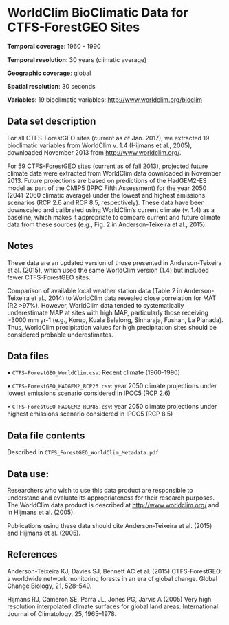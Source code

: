 # WorldClim BioClimatic Data for CTFS-ForestGEO Sites

**Temporal coverage**: 1960 - 1990 

**Temporal resolution**: 30 years (climatic average)

**Geographic coverage**: global

**Spatial resolution**: 30 seconds

**Variables**: 19 bioclimatic variables: http://www.worldclim.org/bioclim

## Data set description
For all CTFS-ForestGEO sites (current as of Jan. 2017), we extracted 19 bioclimatic variables from WorldClim v. 1.4 (Hijmans et al., 2005), downloaded November 2013 from http://www.worldclim.org/.

For 59 CTFS-ForestGEO sites (current as of fall 2013), projected future climate data were extracted from WorldClim data downloaded in November 2013. Future projections are based on predictions of the HadGEM2-ES model as part of the CMIP5 (IPPC Fifth Assessment) for the year 2050 (2041-2060 climatic average) under the lowest and highest emissions scenarios (RCP 2.6 and RCP 8.5, respectively). These data have been downscaled and calibrated using WorldClim’s current climate (v. 1.4) as a baseline, which makes it appropriate to compare current and future climate data from these sources (e.g., Fig. 2 in Anderson-Teixeira et al., 2015).

## Notes

These data are an updated version of those presented in Anderson-Teixeira et al. (2015), which used the same WorldClim version (1.4) but included fewer CTFS-ForestGEO sites.

Comparison of available local weather station data (Table 2 in Anderson-Teixeira et al., 2014) to WorldClim data revealed close correlation for MAT (R2 >97%). However, WorldClim data tended to systematically underestimate MAP at sites with high MAP, particularly those receiving >3000 mm yr-1 (e.g., Korup, Kuala Belalong, Sinharaja, Fushan, La Planada). Thus, WorldClim precipitation values for high precipitation sites should be considered probable underestimates.

## Data files
•	`CTFS-ForestGEO_WorldClim.csv`: Recent climate (1960-1990)

•	`CTFS-ForestGEO_HADGEM2_RCP26.csv`: year 2050 climate projections under lowest emissions scenario considered in IPCC5 (RCP 2.6)

•	`CTFS-ForestGEO_HADGEM2_RCP85.csv`: year 2050 climate projections under highest emissions scenario considered in IPCC5 (RCP 8.5)

## Data file contents
Described in `CTFS_ForestGEO_WorldClim_Metadata.pdf`

## Data use:

Researchers who wish to use this data product are responsible to understand and evaluate its appropriateness for their research purposes. The WorldClim data product is described at http://www.worldclim.org/ and in Hijmans et al. (2005). 

Publications using these data should cite Anderson-Teixeira et al. (2015) and Hijmans et al. (2005).

## References
Anderson-Teixeira KJ, Davies SJ, Bennett AC et al. (2015) CTFS-ForestGEO: a worldwide network monitoring forests in an era of global change. Global Change Biology, 21, 528–549.

Hijmans RJ, Cameron SE, Parra JL, Jones PG, Jarvis A (2005) Very high resolution interpolated climate surfaces for global land areas. International Journal of Climatology, 25, 1965–1978.

